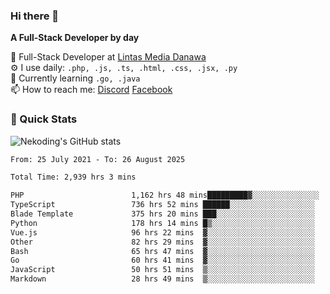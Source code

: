 ### Hi there 👋

**A Full-Stack Developer by day**

🔭 Full-Stack Developer at [Lintas Media Danawa](https://www.lintasmediadanawa.com/)  
⚙️ I use daily: `.php, .js, .ts, .html, .css, .jsx, .py`  
🌱 Currently learning `.go, .java`  
📫 How to reach me: [Discord](https://discordapp.com/users/984448732999327766)  [Facebook](https://fb.me/tyvandi)  

### 🚀 Quick Stats  

![Nekoding's GitHub stats](https://github-readme-stats.vercel.app/api?username=nekoding&show_icons=true)

<!--START_SECTION:waka-->

```txt
From: 25 July 2021 - To: 26 August 2025

Total Time: 2,939 hrs 3 mins

PHP                        1,162 hrs 48 mins█████████▓░░░░░░░░░░░░░░░   38.48 %
TypeScript                 736 hrs 52 mins ██████░░░░░░░░░░░░░░░░░░░   24.39 %
Blade Template             375 hrs 20 mins ███░░░░░░░░░░░░░░░░░░░░░░   12.42 %
Python                     178 hrs 14 mins █▒░░░░░░░░░░░░░░░░░░░░░░░   05.90 %
Vue.js                     96 hrs 22 mins  ▓░░░░░░░░░░░░░░░░░░░░░░░░   03.19 %
Other                      82 hrs 29 mins  ▓░░░░░░░░░░░░░░░░░░░░░░░░   02.73 %
Bash                       65 hrs 47 mins  ▓░░░░░░░░░░░░░░░░░░░░░░░░   02.18 %
Go                         60 hrs 41 mins  ▓░░░░░░░░░░░░░░░░░░░░░░░░   02.01 %
JavaScript                 50 hrs 51 mins  ▒░░░░░░░░░░░░░░░░░░░░░░░░   01.68 %
Markdown                   28 hrs 49 mins  ▒░░░░░░░░░░░░░░░░░░░░░░░░   00.95 %
```

<!--END_SECTION:waka-->

<!--
**nekoding/nekoding** is a ✨ _special_ ✨ repository because its `README.md` (this file) appears on your GitHub profile.

Here are some ideas to get you started:

- 🔭 I’m currently working on ...
- 🌱 I’m currently learning ...
- 👯 I’m looking to collaborate on ...
- 🤔 I’m looking for help with ...
- 💬 Ask me about ...
- 📫 How to reach me: ...
- 😄 Pronouns: ...
- ⚡ Fun fact: ...
-->
